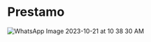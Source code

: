 # Prestamo
![WhatsApp Image 2023-10-21 at 10 38 30 AM](https://github.com/XavierR007/Prestamo/assets/126616105/9fb7158b-9121-44e1-b0e7-be92b04aca4d)
